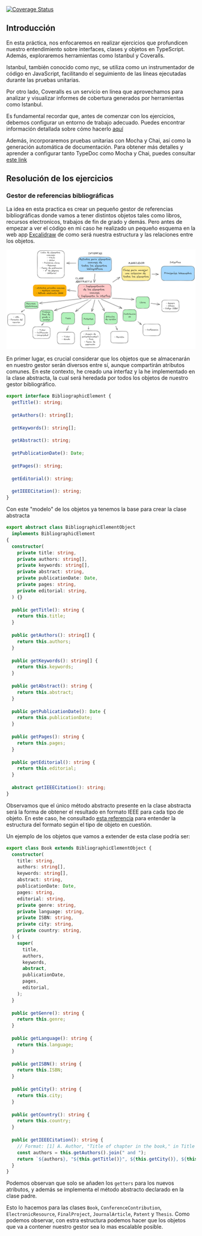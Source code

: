 [![Coverage Status](https://coveralls.io/repos/github/ULL-ESIT-INF-DSI-2324/ull-esit-inf-dsi-23-24-prct05-objects-classes-interfaces-OscarCordobesNavarro/badge.svg?branch=oscarcn)](https://coveralls.io/github/ULL-ESIT-INF-DSI-2324/ull-esit-inf-dsi-23-24-prct05-objects-classes-interfaces-OscarCordobesNavarro?branch=oscarcn)

## Introducción

En esta práctica, nos enfocaremos en realizar ejercicios que profundicen nuestro entendimiento sobre interfaces, clases y objetos en TypeScript. Además, exploraremos herramientas como Istanbul y Coveralls.

Istanbul, también conocido como nyc, se utiliza como un instrumentador de código en JavaScript, facilitando el seguimiento de las líneas ejecutadas durante las pruebas unitarias.

Por otro lado, Coveralls es un servicio en línea que aprovechamos para analizar y visualizar informes de cobertura generados por herramientas como Istanbul.

Es fundamental recordar que, antes de comenzar con los ejercicios, debemos configurar un entorno de trabajo adecuado. Puedes encontrar información detallada sobre cómo hacerlo [aquí](https://ull-esit-inf-dsi-2324.github.io/ull-esit-inf-dsi-23-24-prct02-vscode-OscarCordobesNavarro/)

Además, incorporaremos pruebas unitarias con Mocha y Chai, así como la generación automática de documentación. Para obtener más detalles y aprender a configurar tanto TypeDoc como Mocha y Chai, puedes consultar [este link](https://ull-esit-inf-dsi-2324.github.io/ull-esit-inf-dsi-23-24-prct03-types-functions-OscarCordobesNavarro/#instalación-de-typedoc-y-configuración-del-mismo)

## Resolución de los ejercicios

### Gestor de referencias bibliográficas

La idea en esta practica es crear un pequeño gestor de referencias bibliográficas donde vamos a tener distintos objetos tales como libros, recursos electronicos, trabajos de fin de grado y demás. Pero antes de empezar a ver el código en mi caso he realizado un pequeño esquema en la web app [Excalidraw](https://excalidraw.com/) de como será nuestra estructura y las relaciones entre los objetos.

![Esquema ](/IdeaEjercicio-1-V3.png)

En primer lugar, es crucial considerar que los objetos que se almacenarán en nuestro gestor serán diversos entre sí, aunque compartirán atributos comunes. En este contexto, he creado una interfaz y la he implementado en la clase abstracta, la cual será heredada por todos los objetos de nuestro gestor bibliográfico.

```typescript
export interface BibliographicElement {
  getTitle(): string;

  getAuthors(): string[];

  getKeywords(): string[];

  getAbstract(): string;

  getPublicationDate(): Date;

  getPages(): string;

  getEditorial(): string;

  getIEEECitation(): string;
}
```

Con este "modelo" de los objetos ya tenemos la base para crear la clase abstracta 

```typescript
export abstract class BibliographicElementObject
  implements BibliographicElement
{
  constructor(
    private title: string,
    private authors: string[],
    private keywords: string[],
    private abstract: string,
    private publicationDate: Date,
    private pages: string,
    private editorial: string,
  ) {}

  public getTitle(): string {
    return this.title;
  }

  public getAuthors(): string[] {
    return this.authors;
  }

  public getKeywords(): string[] {
    return this.keywords;
  }

  public getAbstract(): string {
    return this.abstract;
  }

  public getPublicationDate(): Date {
    return this.publicationDate;
  }

  public getPages(): string {
    return this.pages;
  }

  public getEditorial(): string {
    return this.editorial;
  }

  abstract getIEEECitation(): string;
}
```


Observamos que el único método abstracto presente en la clase abstracta será la forma de obtener el resultado en formato IEEE para cada tipo de objeto. En este caso, he consultado [esta referencia](https://journals.ieeeauthorcenter.ieee.org/wp-content/uploads/sites/7/IEEE_Reference_Guide.pdf) para entender la estructura del formato según el tipo de objeto en cuestión.

Un ejemplo de los objetos que vamos a extender de esta clase podría ser:

```typescript
export class Book extends BibliographicElementObject {
  constructor(
    title: string,
    authors: string[],
    keywords: string[],
    abstract: string,
    publicationDate: Date,
    pages: string,
    editorial: string,
    private genre: string,
    private language: string,
    private ISBN: string,
    private city: string,
    private country: string,
  ) {
    super(
      title,
      authors,
      keywords,
      abstract,
      publicationDate,
      pages,
      editorial,
    );
  }

  public getGenre(): string {
    return this.genre;
  }

  public getLanguage(): string {
    return this.language;
  }

  public getISBN(): string {
    return this.ISBN;
  }

  public getCity(): string {
    return this.city;
  }

  public getCountry(): string {
    return this.country;
  }

  public getIEEECitation(): string {
    // Format: [1] A. Author, "Title of chapter in the book," in Title of His Published Book, xth ed. City of Publisher, (only U.S. State), Country: Publisher, year, ch. x, sec. x, pp. xxx-xxx.
    const authors = this.getAuthors().join(" and ");
    return `${authors}, "${this.getTitle()}", ${this.getCity()}, ${this.getCountry()}: ${this.getEditorial()}, ${this.getPublicationDate().getFullYear()}, pp. ${this.getPages()}.`;
  }
}
```

Podemos observan que solo se añaden los `getters` para los nuevos atributos, y además se implementa el método abstracto declarado en la clase padre.

Esto lo hacemos para las clases `Book`, `ConferenceContribution`, `ElectronicResource`, `FinalProject`, `JournalArticle`, `Patent` y `Thesis`. Como podemos observar, con estra estructura podemos hacer que los objetos que va a contener nuestro gestor sea lo mas escalable posible.




